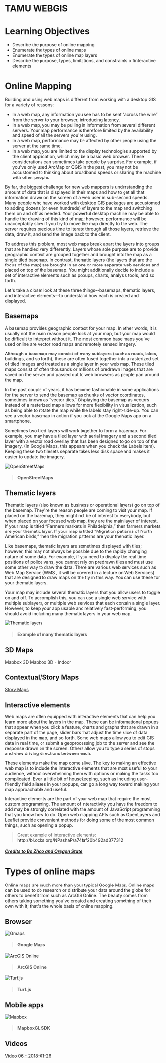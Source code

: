 # TAMU WEBGIS
>

# Learning Objectives
>
- Describe the purpose of online mapping
- Enumerate the types of online maps
- Enumerate the types of online map layers
- Describe the purpose, types, limitations, and constraints o finteractive elements
# Online Mapping
Building and using web maps is different from working with a desktop GIS for a variety of reasons:
- In a web map, any information you see has to be sent “across the wire” from the server to your browser, introducing latency.
- In a web map, you may be pulling in information from several different servers. Your map performance is therefore limited by the availability and speed of all the servers you're using.
- In a web map, performance may be affected by other people using the server at the same time.
- In a web map, you are limited to the display technologies supported by the client application, which may be a basic web browser.
These considerations can sometimes take people by surprise. For example, if you've only used ArcMap or QGIS in the past, you may not be accustomed to thinking about broadband speeds or sharing the machine with other people.

By far, the biggest challenge for new web mappers is understanding the amount of data that is displayed in their maps and how to get all that information drawn on the screen of a web user in sub-second speeds. Many people who have worked with desktop GIS packages are accustomed to adding dozens (or even hundreds) of layers to the map and switching them on and off as needed. Your powerful desktop machine may be able to handle the drawing of this kind of map; however, performance will be unacceptably slow if you try to move the map directly to the web. The server requires precious time to iterate through all those layers, retrieve the data, draw it, and send the image back to the client.

To address this problem, most web maps break apart the layers into groups that are handled very differently. Layers whose sole purpose are to provide geographic context are grouped together and brought into the map as a single tiled basemap. In contrast, thematic layers (the layers that are the focus of the map) are brought in as one or more separate web services and placed on top of the basemap. You might additionally decide to include a set of interactive elements such as popups, charts, analysis tools, and so forth.

Let's take a closer look at these three things--basemaps, thematic layers, and interactive elements--to understand how each is created and displayed.

## Basemaps
A basemap provides geographic context for your map. In other words, it is usually not the main reason people look at your map, but your map would be difficult to interpret without it. The most common base maps you've used online are vector road maps and remotely sensed imagery.

Although a basemap may consist of many sublayers (such as roads, lakes, buildings, and so forth), these are often fused together into a rasterized set of tiled images and treated as a single layer in your web map. These tiled maps consist of often thousands or millions of predrawn images that are saved on the server and passed out to web browsers as people pan around the map.

In the past couple of years, it has become fashionable in some applications for the server to send the basemap as chunks of vector coordinates, sometimes known as "vector tiles." Displaying the basemap as vectors instead of a rasterized map allows for more flexibility in visualization, such as being able to rotate the map while the labels stay right-side-up. You can see a vector basemap in action if you look at the Google Maps app on a smartphone.

Sometimes two tiled layers will work together to form a basemap. For example, you may have a tiled layer with aerial imagery and a second tiled layer with a vector road overlay that has been designed to go on top of the imagery. (In Google Maps, this appears when you check the Labels item). Keeping these two tilesets separate takes less disk space and makes it easier to update the imagery.

>
![OpenStreetMaps](../images/modules/06/openstreetmaps.png)
>#### OpenStreetMaps

## Thematic layers
Thematic layers (also known as business or operational layers) go on top of the basemap. They're the reason people are coming to visit your map. If placed on the basemap, they might not be of interest to everybody, but when placed on your focused web map, they are the main layer of interest. If your map is titled “Farmers markets in Philadelphia,” then farmers markets are your thematic layer. If your map is titled “Migration patterns of North American birds,” then the migration patterns are your thematic layer.

Like basemaps, thematic layers are sometimes displayed with tiles; however, this may not always be possible due to the rapidly changing nature of some data. For example, if you need to display the real time positions of police vans, you cannot rely on predrawn tiles and must use some other way to draw the data. There are various web services such as Web Map Service (WMS , it will be covered in a lecture on Web Services) that are designed to draw maps on the fly in this way. You can use these for your thematic layers.

Your map may include several thematic layers that you allow users to toggle on and off. To accomplish this, you can use a single web service with multiple sublayers, or multiple web services that each contain a single layer. However, to keep your app usable and relatively fast-performing, you should avoid including many thematic layers in your web map.

>
![Thematic layers](../images/modules/06/thematic.png)
> #### Example of many thematic layers

## 3D Maps
[Mapbox 3D](https://docs.mapbox.com/mapbox-gl-js/example/3d-buildings/)
[Mapbox 3D - Indoor](https://docs.mapbox.com/mapbox-gl-js/example/3d-extrusion-floorplan/)

## Contextual/Story Maps
[Story Maps](https://storymaps-classic.arcgis.com/en/gallery/#s=0)

## Interactive elements
Web maps are often equipped with interactive elements that can help you learn more about the layers in the map. These can be informational popups that appear when you click a feature, charts and graphs that are drawn in a separate part of the page, slider bars that adjust the time slice of data displayed in the map, and so forth. Some web maps allow you to edit GIS data in real time, or submit a geoprocessing job to the server and see the response drawn on the screen. Others allow you to type a series of stops and view driving directions between each.

These elements make the map come alive. The key to making an effective web map is to include the interactive elements that are most useful to your audience, without overwhelming them with options or making the tasks too complicated. Even a little bit of housekeeping, such as including user-friendly field aliases in your popups, can go a long way toward making your map approachable and useful.

Interactive elements are the part of your web map that require the most custom programming. The amount of interactivity you have the freedom to add may be strongly correlated with the amount of JavaScript programming that you know how to do. Open web mapping APIs such as OpenLayers and Leaflet provide convenient methods for doing some of the most common things, such as opening a popup.

> Great example of interactive elements: http://bl.ocks.org/NPashaP/a74faf20b492ad377312

##### [Credits to Bo Zhao and Oregon State](https://github.com/jakobzhao/geog371/tree/master/lectures/lec04)

# Types of online maps
Online maps are much more than your typical Google Maps. Online maps can be used to do research or distribute your data around the globe for others to benefit from such as ArcGIS Online. The beauty comes from others taking something you've created and creating something of their own with it; that's the whole basis of online mapping. 
## Browser
>
![Gmaps](../images/modules/06/gmaps.png)
> #### Google Maps
>
>
 ![ArcGIS Online](../images/modules/06/arcgisonline.png)
> #### ArcGIS Online
>
>
![Turf.js](../images/modules/06/turf.png)
> #### Turf.js

 ## Mobile apps
 >
 ![Mapbox](../images/modules/06/mapboxios.png)
 > #### MapboxGL SDK
 
<!-- ## ArcGIS Online -->


 <!-- ## 
- Types of online map services -->

<!--## Questions-->

<!-- ## [Set 1](../reviewquestions/06.md)-->

## Videos
[Video 06 - 2018-01-26](https://youtu.be/w-VvT1BeRYY)
